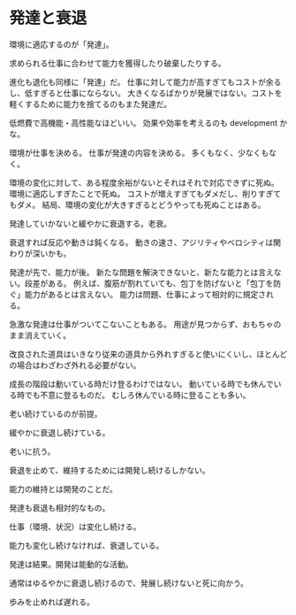 # 発達と衰退

環境に適応するのが「発達」。

求められる仕事に合わせて能力を獲得したり破棄したりする。

進化も退化も同様に「発達」だ。
仕事に対して能力が高すぎてもコストが余るし、低すぎると仕事にならない。
大きくなるばかりが発展ではない。コストを軽くするために能力を捨てるのもまた発達だ。

低燃費で高機能・高性能なほどいい。
効果や効率を考えるのも development かな。

環境が仕事を決める。
仕事が発達の内容を決める。
多くもなく、少なくもなく。

環境の変化に対して、ある程度余裕がないとそれはそれで対応できずに死ぬ。
環境に適応しすぎたことで死ぬ。
コストが増えすぎてもダメだし、削りすぎてもダメ。
結局、環境の変化が大きすぎるとどうやっても死ぬことはある。

発達していかないと緩やかに衰退する。老衰。

衰退すれば反応や動きは鈍くなる。
動きの速さ、アジリティやベロシティは関わりが深いかも。

発達が先で、能力が後。
新たな問題を解決できないと、新たな能力とは言えない。段差がある。
例えば、腹筋が割れていても、包丁を防げないと「包丁を防ぐ」能力があるとは言えない。
能力は問題、仕事によって相対的に規定される。

急激な発達は仕事がついてこないこともある。
用途が見つからず、おもちゃのまま消えていく。

改良された道具はいきなり従来の道具から外れすぎると使いにくいし、ほとんどの場合はわざわざ外れる必要がない。

成長の階段は動いている時だけ登るわけではない。
動いている時でも休んでいる時でも不意に登るものだ。
むしろ休んでいる時に登ることも多い。

老い続けているのが前提。

緩やかに衰退し続けている。

老いに抗う。

衰退を止めて、維持するためには開発し続けるしかない。

能力の維持とは開発のことだ。

発達も衰退も相対的なもの。

仕事（環境、状況）は変化し続ける。

能力も変化し続けなければ、衰退している。

発達は結果。開発は能動的な活動。

通常はゆるやかに衰退し続けるので、発展し続けないと死に向かう。

歩みを止めれば遅れる。
